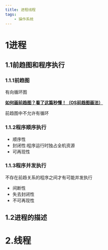 ```yaml
---
title: 进程线程
tags:
	- 操作系统
---
```


# 1进程

## 1.1前趋图和程序执行

### 1.1.1前趋图

有向循环图

[**如何画前趋图？看了这篇秒懂！（OS前趋图画法）**](https://blog.csdn.net/weixin_46218781/article/details/104618242)

前趋图中不允许有循环

### 1.1.2程序顺序执行

- 顺序性
- 封闭性:程序运行时独占全机资源
- 可再现性

### 1.1.3程序并发执行

不存在前趋关系的程序之间才有可能并发执行

- 间断性
- 失去封闭性
- 不可再现性

## 1.2进程的描述



# 2.线程

## 